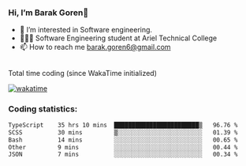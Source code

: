 ###  Hi, I’m Barak Goren👋
- 👀 I’m interested in Software engineering.
- 👨🏼‍🎓 Software Engineering student at Ariel Technical College
- 📫 How to reach me barak.goren6@gmail.com
##
Total time coding (since WakaTime initialized)

[![wakatime](https://wakatime.com/badge/user/5cc5ec80-a806-4ca2-a704-db29274e48cd.svg)](https://wakatime.com/@5cc5ec80-a806-4ca2-a704-db29274e48cd)

   
### Coding statistics:

<!--START_SECTION:waka-->

```txt
TypeScript    35 hrs 10 mins  ████████████████████████▒   96.76 %
SCSS          30 mins         ▒░░░░░░░░░░░░░░░░░░░░░░░░   01.39 %
Bash          14 mins         ░░░░░░░░░░░░░░░░░░░░░░░░░   00.65 %
Other         9 mins          ░░░░░░░░░░░░░░░░░░░░░░░░░   00.44 %
JSON          7 mins          ░░░░░░░░░░░░░░░░░░░░░░░░░   00.34 %
```

<!--END_SECTION:waka-->

<!---
barakgoren/barakgoren is a ✨ special ✨ repository because its `README.md` (this file) appears on your GitHub profile.
You can click the Preview link to take a look at your changes.
--->
